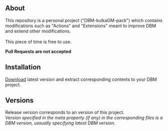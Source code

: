 ## About
This repository is a personal project ("DBM-kulkaGM-pack") which contains modifications such as "Actions" and "Extensions" meant to improve DBM and extend other modifications.\
\
This piece of time is free to use.

**Pull Requests are not accepted**

## Installation
[Download](https://github.com/kulkaGM/DBM/releases/latest/download/DBM-kulkaGM-pack.zip) latest version and extract corresponding contents to your DBM project.

## Versions
Release version corresponds to an version of this project.\
*Version specified in the meta property (if any) in the corresponding files is a DBM version, ussually specifying latest DBM version*.